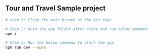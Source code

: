 
## Tour and Travel Sample project

```bash
# step 1: Clone the main branch of the git repo

# Step 2: Goto the app folder after clone and run below command
npm i

# Step 3: Run the below command to start the app
npm run dev --open
```

